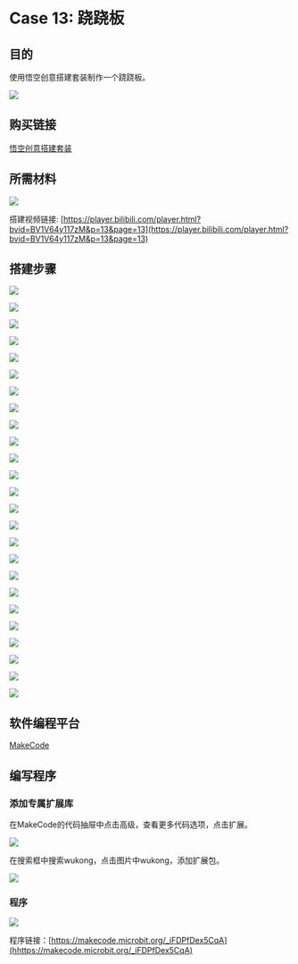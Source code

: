 ﻿# Case 13: 跷跷板
## 目的
使用悟空创意搭建套装制作一个跷跷板。

![](https://wiki-media-ef.oss-cn-hongkong.aliyuncs.com//images/case-13-01.png)

## 购买链接

[悟空创意搭建套装](https://item.taobao.com/item.htm?id=649813731275&spm=2015.23436601.0.0)

## 所需材料

![](https://wiki-media-ef.oss-cn-hongkong.aliyuncs.com//images/case-13-02.png)

搭建视频链接:
[https://player.bilibili.com/player.html?bvid=BV1V64y117zM&p=13&page=13](https://player.bilibili.com/player.html?bvid=BV1V64y117zM&p=13&page=13)

## 搭建步骤


![](https://wiki-media-ef.oss-cn-hongkong.aliyuncs.com//images/step-case-13-01.png)

![](https://wiki-media-ef.oss-cn-hongkong.aliyuncs.com//images/step-case-13-02.png)

![](https://wiki-media-ef.oss-cn-hongkong.aliyuncs.com//images/step-case-13-03.png)

![](https://wiki-media-ef.oss-cn-hongkong.aliyuncs.com//images/step-case-13-04.png)

![](https://wiki-media-ef.oss-cn-hongkong.aliyuncs.com//images/step-case-13-05.png)

![](https://wiki-media-ef.oss-cn-hongkong.aliyuncs.com//images/step-case-13-06.png)

![](https://wiki-media-ef.oss-cn-hongkong.aliyuncs.com//images/step-case-13-07.png)

![](https://wiki-media-ef.oss-cn-hongkong.aliyuncs.com//images/step-case-13-08.png)

![](https://wiki-media-ef.oss-cn-hongkong.aliyuncs.com//images/step-case-13-09.png)

![](https://wiki-media-ef.oss-cn-hongkong.aliyuncs.com//images/step-case-13-10.png)

![](https://wiki-media-ef.oss-cn-hongkong.aliyuncs.com//images/step-case-13-11.png)

![](https://wiki-media-ef.oss-cn-hongkong.aliyuncs.com//images/step-case-13-12.png)

![](https://wiki-media-ef.oss-cn-hongkong.aliyuncs.com//images/step-case-13-13.png)

![](https://wiki-media-ef.oss-cn-hongkong.aliyuncs.com//images/step-case-13-14.png)

![](https://wiki-media-ef.oss-cn-hongkong.aliyuncs.com//images/step-case-13-15.png)

![](https://wiki-media-ef.oss-cn-hongkong.aliyuncs.com//images/step-case-13-16.png)

![](https://wiki-media-ef.oss-cn-hongkong.aliyuncs.com//images/step-case-13-17.png)

![](https://wiki-media-ef.oss-cn-hongkong.aliyuncs.com//images/step-case-13-18.png)

![](https://wiki-media-ef.oss-cn-hongkong.aliyuncs.com//images/step-case-13-19.png)

![](https://wiki-media-ef.oss-cn-hongkong.aliyuncs.com//images/step-case-13-20.png)

![](https://wiki-media-ef.oss-cn-hongkong.aliyuncs.com//images/step-case-13-21.png)

![](https://wiki-media-ef.oss-cn-hongkong.aliyuncs.com//images/step-case-13-22.png)

![](https://wiki-media-ef.oss-cn-hongkong.aliyuncs.com//images/step-case-13-23.png)

![](https://wiki-media-ef.oss-cn-hongkong.aliyuncs.com//images/step-case-13-24.png)

![](https://wiki-media-ef.oss-cn-hongkong.aliyuncs.com//images/step-case-13-25.png)

## 软件编程平台

[MakeCode](https://makecode.microbit.org/)

## 编写程序
### 添加专属扩展库

在MakeCode的代码抽屉中点击高级，查看更多代码选项，点击扩展。

![](https://wiki-media-ef.oss-cn-hongkong.aliyuncs.com//images/case-01-03.png)

在搜索框中搜索wukong，点击图片中wukong，添加扩展包。

![](https://wiki-media-ef.oss-cn-hongkong.aliyuncs.com//images/case-01-04.png)





### 程序

![](https://wiki-media-ef.oss-cn-hongkong.aliyuncs.com//images/case-11-03.png)

程序链接：[https://makecode.microbit.org/_iFDPfDex5CqA](hhttps://makecode.microbit.org/_iFDPfDex5CqA)
